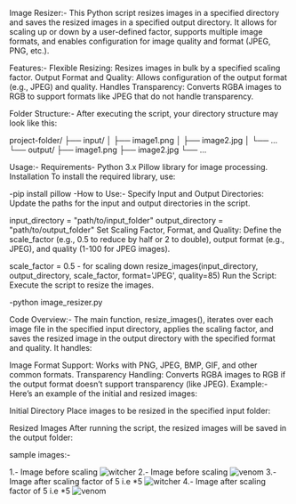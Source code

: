 Image Resizer:-
This Python script resizes images in a specified directory and saves the resized images in a specified output directory. It allows for scaling up or down by a user-defined factor, supports multiple image formats, and enables configuration for image quality and format (JPEG, PNG, etc.).

Features:-
Flexible Resizing: Resizes images in bulk by a specified scaling factor.
Output Format and Quality: Allows configuration of the output format (e.g., JPEG) and quality.
Handles Transparency: Converts RGBA images to RGB to support formats like JPEG that do not handle transparency.

Folder Structure:-
After executing the script, your directory structure may look like this:

project-folder/
├── input/
│   ├── image1.png
│   ├── image2.jpg
│   └── ...
└── output/
    ├── image1.png
    ├── image2.jpg
    └── ...

Usage:-
Requirements-
Python 3.x
Pillow library for image processing.
Installation
To install the required library, use:

-pip install pillow
-How to Use:-
Specify Input and Output Directories: Update the paths for the input and output directories in the script.

input_directory = "path/to/input_folder"
output_directory = "path/to/output_folder"
Set Scaling Factor, Format, and Quality: Define the scale_factor (e.g., 0.5 to reduce by half or 2 to double), output format (e.g., JPEG), and quality (1-100 for JPEG images).

scale_factor = 0.5  - for scaling down
resize_images(input_directory, output_directory, scale_factor, format='JPEG', quality=85)
Run the Script: Execute the script to resize the images.

-python image_resizer.py

Code Overview:-
The main function, resize_images(), iterates over each image file in the specified input directory, applies the scaling factor, and saves the resized image in the output directory with the specified format and quality. It handles:

Image Format Support: Works with PNG, JPEG, BMP, GIF, and other common formats.
Transparency Handling: Converts RGBA images to RGB if the output format doesn’t support transparency (like JPEG).
Example:-
Here’s an example of the initial and resized images:

Initial Directory
Place images to be resized in the specified input folder:


Resized Images
After running the script, the resized images will be saved in the output folder:

sample images:-

1.-
Image before scaling
![witcher](https://github.com/user-attachments/assets/87a8cf5b-8762-41ff-8cb1-59c2307ac182)
2.-
Image before scaling
![venom](https://github.com/user-attachments/assets/b69f04e1-dff9-4c75-8e59-8b181ef5f821)
3.-
Image after scaling factor of 5 i.e *5
![witcher](https://github.com/user-attachments/assets/04c8e09e-7f92-40cd-90c6-a5fd0ed93b6f)
4.-
Image after scaling factor of 5 i.e *5
![venom](https://github.com/user-attachments/assets/ebf4273a-eced-4b0a-a44b-fecd36a58cfb)
